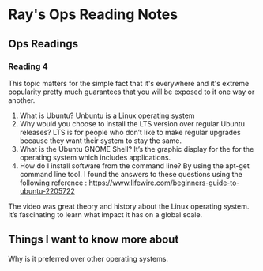 # Ray's Ops Reading Notes

## Ops Readings

### Reading 4

This topic matters for the simple fact that it's everywhere and it's extreme popularity pretty much guarantees that you will be exposed to it one way or another.

1.	What is Ubuntu? Unbuntu is a Linux operating system
2.	Why would you choose to install the LTS version over regular Ubuntu releases? LTS is for people who don’t like to make regular upgrades because they want their system to stay the same.
3.	What is the Ubuntu GNOME Shell? It’s the graphic display for the for the operating system which includes applications.
4.	How do I install software from the command line? By using the apt-get command line tool.
I found the answers to these questions using the following reference : https://www.lifewire.com/beginners-guide-to-ubuntu-2205722

The video was great theory and history about the Linux operating system. It’s fascinating to learn what impact it has on a global scale.

## Things I want to know more about
Why is it preferred over other operating systems.
